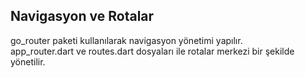 ## Navigasyon ve Rotalar
go_router paketi kullanılarak navigasyon yönetimi yapılır.  
app_router.dart ve routes.dart dosyaları ile rotalar merkezi bir şekilde yönetilir.